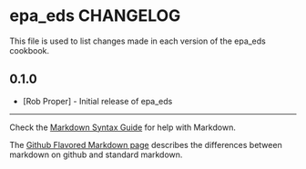 epa_eds CHANGELOG
================

This file is used to list changes made in each version of the epa_eds cookbook.

0.1.0
-----
- [Rob Proper] - Initial release of epa_eds

- - -
Check the [Markdown Syntax Guide](http://daringfireball.net/projects/markdown/syntax) for help with Markdown.

The [Github Flavored Markdown page](http://github.github.com/github-flavored-markdown/) describes the differences between markdown on github and standard markdown.
